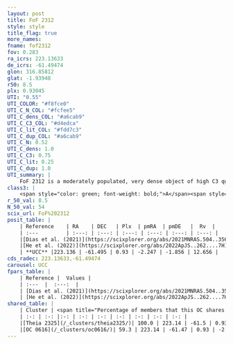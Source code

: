 ```yaml
---
layout: post
title: FoF 2312
style: style
title_flag: true
more_names: 
fname: fof2312
fov: 0.283
ra_icrs: 223.13633
de_icrs: -61.49474
glon: 316.85812
glat: -1.93948
r50: 8.5
plx: 0.93045
UTI: "0.55"
UTI_COLOR: "#f8fce0"
UTI_C_N_COL: "#fcfee5"
UTI_C_dens_COL: "#a6cab9"
UTI_C_C3_COL: "#d4edca"
UTI_C_lit_COL: "#fdd7c3"
UTI_C_dup_COL: "#a6cab9"
UTI_C_N: 0.52
UTI_C_dens: 1.0
UTI_C_C3: 0.75
UTI_C_lit: 0.25
UTI_C_dup: 1.0
UTI_summary: |
    FoF 2312 is a moderately populated, very dense object of high C3 quality. It is poorly studied in the literature. This object shares a large percentage of members with 2 later reported entries.
class3: |
    <span style="color: green; font-weight: bold;">A</span><span style="color: #FFC300; font-weight: bold;">B</span>
r_50_val: 8.5
N_50_val: 54
scix_url: FoF%202312
posit_table: |
    | Reference    | RA    | DEC   | Plx  | pmRA  | pmDE   |  Rv  |
    | :---         | :---: | :---: | :---: | :---: | :---: | :---: |
    |[Dias et al. (2021)](https://scixplorer.org/abs/2021MNRAS.504..356D) | 223.12 | -61.506 | 0.923 | -2.223 | -1.848 | -- |
    |[He et al. (2022)](https://scixplorer.org/abs/2022ApJS..262....7H) | 223.125 | -61.487 | 0.931 | -2.271 | -1.878 | -- |
    | **UCC** |223.136 | -61.495 | 0.93 | -2.247 | -1.856 | 12.656 | 
cds_radec: 223.13633,-61.49474
carousel: UCC
fpars_table: |
    | Reference |  Values |
    | :---  |  :---:  |
    | [Dias et al. (2021)](https://scixplorer.org/abs/2021MNRAS.504..356D) | `Av=1.854, Dist=1056, logage=7.715, [Fe/H]=0.074` |
    | [He et al. (2022)](https://scixplorer.org/abs/2022ApJS..262....7H) | `A0=2.1, logAge=7.7` |
shared_table: |
    | Cluster | <span title="Percentage of members that this OC shares with the ones listed">%</span>   | RA   | DEC   | Plx   | pmRA  | pmDE  | Rv | UTI |
    | :-: | :-: |:-: | :-: | :-: | :-: | :-: | :-: | :-: |
    |[Theia 2325](/_clusters/theia2325/)| 100.0 | 223.14 | -61.5 | 0.93 | -2.24 | -1.86 | 0.63 |0.16 |
    |[OC 0616](/_clusters/oc0616/)| 59.3 | 223.14 | -61.47 | 0.93 | -2.27 | -1.86 | 23.94 |0.0 |
---
```

